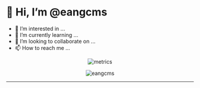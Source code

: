 # 👋 Hi, I’m @eangcms
- 👀 I’m interested in ...
- 🌱 I’m currently learning ...
- 💞️ I’m looking to collaborate on ...
- 📫 How to reach me ...


<p align="center">
  <img alt="metrics" src="https://metrics.lecoq.io/eangcms?template=classic&languages=1&languages.limit=8&languages.threshold=0%25&languages.colors=github&languages.sections=most-used&languages.indepth=false&languages.analysis.timeout=15&languages.categories=markup%2C%20programming&languages.recent.categories=markup%2C%20programming&languages.recent.load=300&languages.recent.days=14&config.timezone=Asia%2FShanghai" >
</p>

<div align="center">
  
  
  
<p align="center">
  <img src="https://github-readme-stats.vercel.app/api?username=eangcms&show_icons=true&theme=radical&title_color=00FF7F&text_color=40E0D0&hide_border=1&border_radius=10" alt="eangcms">
  </p>


---

<!---
eangcms/eangcms is a ✨ special ✨ repository because its `README.md` (this file) appears on your GitHub profile.
You can click the Preview link to take a look at your changes.
--->
